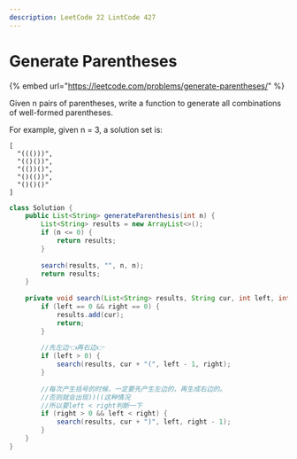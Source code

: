 ```yaml
---
description: LeetCode 22 LintCode 427
---
```


# Generate Parentheses

{% embed url="https://leetcode.com/problems/generate-parentheses/" %}

Given n pairs of parentheses, write a function to generate all combinations of well-formed parentheses.

For example, given n = 3, a solution set is:

```
[
  "((()))",
  "(()())",
  "(())()",
  "()(())",
  "()()()"
]
```

```java
class Solution {
    public List<String> generateParenthesis(int n) {
        List<String> results = new ArrayList<>();
        if (n <= 0) {
            return results;
        }
        
        search(results, "", n, n);
        return results;
    }
    
    private void search(List<String> results, String cur, int left, int right) {
        if (left == 0 && right == 0) {
            results.add(cur);
            return;
        }
        
        //先左边👈再右边👉
        if (left > 0) {
            search(results, cur + "(", left - 1, right);
        }
        
        //每次产生括号的时候，一定要先产生左边的，再生成右边的。
        //否则就会出现))((这种情况
        //所以要left < right判断一下
        if (right > 0 && left < right) {
            search(results, cur + ")", left, right - 1);
        }
    }
}
```
